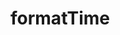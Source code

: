 # formatTime

<!-- TODO-START
TODO: Fill short description here.

## Type signature

TODO: Fill type signature down below.

```
any ⇒ any
```

## Examples

TODO: List at least one example down below.

```javascript
formatTime(); // ⇒ TODO
```

## Questions

TODO: List questions that may this function answers.
TODO-END -->
